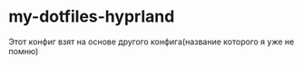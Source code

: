 # my-dotfiles-hyprland
Этот конфиг взят на основе другого конфига(название которого я уже не помню)

